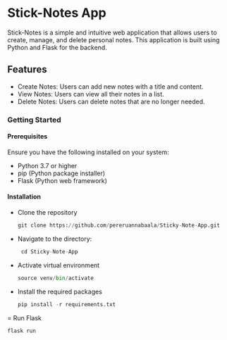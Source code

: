 # Stick-Notes App

Stick-Notes is a simple and intuitive web application that allows users to create, manage, and delete personal notes. This application is built using Python and Flask for the backend.

## Features

- Create Notes: Users can add new notes with a title and content.
- View Notes: Users can view all their notes in a list.
- Delete Notes: Users can delete notes that are no longer needed.

###  Getting Started
#### Prerequisites
 Ensure you have the following installed on your system:
- Python 3.7 or higher
- pip (Python package installer)
- Flask (Python web framework)

#### Installation
- Clone the repository
  ```python
  git clone https://github.com/pereruannabaala/Sticky-Note-App.git
  ```
- Navigate to the directory:
  ```python
   cd Sticky-Note-App
  ```
- Activate virtual environment
  ```python
  source venv/bin/activate
  ```
- Install the required packages
  ```python
  pip install -r requirements.txt
  ```
= Run Flask
```python
flask run
```


